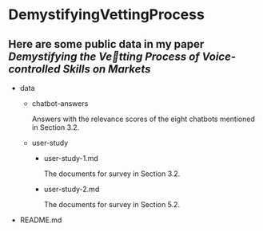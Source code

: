 # DemystifyingVettingProcess

## Here are some public data in my paper ***Demystifying the Vetting Process of Voice-controlled Skills on Markets***

- data
  - chatbot-answers
    
    Answers with the relevance scores of the eight chatbots mentioned in Section 3.2.

  - user-study
    - user-study-1.md

        The documents for survey in Section 3.2.

    - user-study-2.md

        The documents for survey in Section 5.2.

- README.md